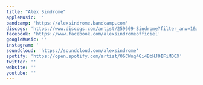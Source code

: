 ```yaml
---
title: "Alex Sindrome"
appleMusic: ''
bandcamp: 'https://alexsindrome.bandcamp.com'
discogs: 'https://www.discogs.com/artist/259669-Sindrome?filter_anv=1&anv=Alex+Sindrome'
facebook: 'https://www.facebook.com/alexsindromeofficiel'
googleMusic: ''
instagram: ''
soundcloud: 'https://soundcloud.com/alexsindrome'
spotify: 'https://open.spotify.com/artist/06CWng4Gi4BbHJ0IFiMD0X'
twitter: ''
website: ''
youtube: ''
---
```

